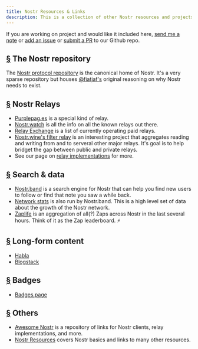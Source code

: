 ```yaml
---
title: Nostr Resources & Links
description: This is a collection of other Nostr resources and projects that we've come across.
---
```


If you are working on project and would like it included here, [send me a note](https://snort.social/p/npub1zuuajd7u3sx8xu92yav9jwxpr839cs0kc3q6t56vd5u9q033xmhsk6c2uc) or [add an issue](https://github.com/erskingardner/nostr-how/issues) or [submit a PR](https://github.com/erskingardner/nostr-how/pulls) to our Github repo.

## [§](#nostr-repo) The Nostr repository

The [Nostr protocol repository](https://github.com/nostr-protocol/nostr) is the canonical home of Nostr. It's a very sparse repository but houses [@fiatjaf's](https://github.com/fiatjaf) original reasoning on why Nostr needs to exist.

## [§](#nostr-relays) Nostr Relays

-   [Purplepag.es](https://purplepag.es/what) is a special kind of relay.
-   [Nostr.watch](https://nostr.watch/relays/find) is all the info on all the known relays out there.
-   [Relay Exchange](https://relay.exchange/) is a list of currently operating paid relays.
-   [Nostr.wine's filter relay](https://nostr-wine.github.io/filter-relay/) is an interesting project that aggregates reading and writing from and to serveral other major relays. It's goal is to help bridget the gap between public and private relays.
-   See our page on [relay implementations](/en/relay-implementations) for more.

## [§](#search-data) Search & data

-   [Nostr.band](https://nostr.band) is a search engine for Nostr that can help you find new users to follow or find that note you saw a while back.
-   [Network stats](https://stats.nostr.band) is also run by Nostr.band. This is a high level set of data about the growth of the Nostr network.
-   [Zaplife](https://zaplife.lol) is an aggregation of all(?) Zaps across Nostr in the last several hours. Think of it as the Zap leaderboard. ⚡

## [§](#long-form-content) Long-form content

-   [Habla](https://habla.news)
-   [Blogstack](https://blogstack.io/)

## [§](#badges) Badges

-   [Badges.page](https://badges.page/)

## [§](#others) Others

-   [Awesome Nostr](https://www.nostr.net) is a repository of links for Nostr clients, relay implementations, and more.
-   [Nostr Resources](https://nostr-resources.com) covers Nostr basics and links to many other resources.
